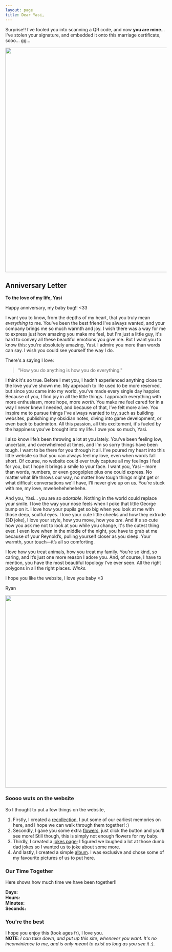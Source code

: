 ```yaml
---
layout: page
title: Dear Yasi,
---
```


Surprise!! I've fooled you into scanning a QR code, and now <strong>you are mine</strong>... I've stolen your signature, and embedded it onto this marriage certificate, sooo... gg...

<img src="{{ site.baseurl }}/img/marriage.png" style="width: 700px; height: auto;">

## Anniversary Letter

<b>To the love of my life, Yasi</b>

Happy anniversary, my baby bug!! <33

I want you to know, from the depths of my heart, that you truly mean <i>everything</i> to me. You've been the best friend I've always wanted, and your company brings me so much warmth and joy. I wish there was a way for me to express just how amazing you make me feel, but I'm just a little guy, it's hard to convey all these beautiful emotions you give me. But I want you to know this: you're absolutely amazing, Yasi. I admire you more than words can say. I wish you could see yourself the way I do.

There's a saying I love:
> "How you do anything is how you do everything."

I think it's so true. Before I met you, I hadn't experienced anything close to the love you’ve shown me. My approach to life used to be more reserved, but since you came into my world, you've made every single day happier. Because of you, I find joy in all the little things. I approach everything with more enthusiasm, more hope, more <i>worth</i>. You make me feel cared for in a way I never knew I needed, and because of that, I’ve felt more alive. You inspire me to pursue things I've always wanted to try, such as building websites, publishing my obsidian notes, diving into game development, or even back to badminton. All this passion, all this excitement, it's fueled by the happiness you've brought into my life. I owe you so much, Yasi.

I also know life’s been throwing a lot at you lately. You’ve been feeling low, uncertain, and overwhelmed at times, and I’m so sorry things have been tough. I want to be there for you through it all. I’ve poured my heart into this little website so that you can always feel my love, even when words fall short. Of course, no website could ever truly capture all my feelings I feel for you, but I hope it brings a smile to your face. I want you, Yasi – more than words, numbers, or even googolplex plus one could express. No matter what life throws our way, no matter how tough things might get or what difficult conversations we'll have, I’ll never give up on us. You’re stuck with me, my love, mwehehehehehehe.

And you, Yasi… you are so <i>adorable</i>. Nothing in the world could replace your smile. I love the way your nose feels when I poke that little George bump on it. I love how your pupils get so big when you look at me with those deep, soulful eyes. I love your cute little cheeks and how they extrude (3D joke), I love your style, how you move, how you <i>are</i>. And it's so cute how you ask me not to look at you while you change, it's the cutest thing ever. I even love when in the middle of the night, you have to grab at me because of your Reynold’s, pulling yourself closer as you sleep. Your warmth, your touch—it’s all so comforting. 

I love how you treat animals, how you treat my family. You’re so kind, so caring, and it’s just one more reason I adore you. And, of course, I have to mention, you have the most beautiful topology I’ve ever seen. All the right polygons in all the right places. *Winks.*

I hope you like the website, I love you baby <3

Ryan

<img src="{{ site.baseurl }}/img/IMG_4549.JPG" style="width: 600px; height: auto;">

### Soooo wuts on the website
So I thought to put a few things on the website,

1. Firstly, I created a <a href="https://ryancranie.com/yasi/">recollection</a>, I put some of our earliest memories on here, and I hope we can walk through them together! :)
2. Secondly, I gave you some extra <a href="https://ryancranie.com/yasi/flowers">flowers</a>, just click the button and you'll see more! Still though, this is simply not enough flowers for my baby.
3. Thirdly, I created a <a href="https://ryancranie.com/yasi/jokes">jokes page</a>; I figured we laughed a lot at those dumb dad jokes so I wanted us to joke about some more.
4. And lastly, I created a simple <a href="https://ryancranie.com/yasi/album">album</a>. I was exclusive and chose some of my favourite pictures of us to put here.

### Our Time Together
Here shows how much time we have been together!!

<p id="together-time">
  <strong>Days:</strong> <span id="days"></span><br>
  <strong>Hours:</strong> <span id="hours"></span><br>
  <strong>Minutes:</strong> <span id="minutes"></span><br>
  <strong>Seconds:</strong> <span id="seconds"></span>
</p>

<script>
  // Set the date you started dating (year, month-1, day)
  const startDate = new Date(2023, 9, 20);

  function updateCountdown() {
    const now = new Date();
    const diff = now - startDate;
    
    const seconds = Math.floor(diff / 1000);
    const minutes = Math.floor(seconds / 60);
    const hours = Math.floor(minutes / 60);
    const days = Math.floor(hours / 24);

    // Update HTML elements with the calculated time
    document.getElementById('days').textContent = days;
    document.getElementById('hours').textContent = hours;
    document.getElementById('minutes').textContent = minutes;
    document.getElementById('seconds').textContent = seconds;
  }

  // Update the countdown every second
  setInterval(updateCountdown, 1000);
</script>

### You're the best

I hope you enjoy this (took ages fr), I love you.
<br>
<strong>NOTE</strong>: <em>I can take down, and put up this site, whenever you want. It's no inconvinience to me, and is only meant to exist as long as you see it :).<em>